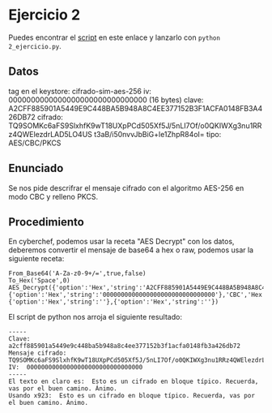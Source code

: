 # Ejercicio 2

Puedes encontrar el [script](2_ejercicio.py) en este enlace y lanzarlo con `python 2_ejercicio.py`.

## Datos

tag en el keystore: cifrado-sim-aes-256
iv: 0000000000000000000000000000000 (16 bytes)
clave: A2CFF885901A5449E9C448BA5B948A8C4EE377152B3F1ACFA0148FB3A426DB72
cifrado: TQ9SOMKc6aFS9SlxhfK9wT18UXpPCd505Xf5J/5nLI7Of/o0QKIWXg3nu1RRz4QWElezdrLAD5LO4US
t3aB/i50nvvJbBiG+le1ZhpR84oI=
tipo: AES/CBC/PKCS

## Enunciado

Se nos pide descrifrar el mensaje cifrado con el algoritmo AES-256 en modo CBC y relleno PKCS.

## Procedimiento

En cyberchef, podemos usar la receta "AES Decrypt" con los datos, deberemos convertir el mensaje de base64 a hex o raw, podemos usar la siguiente receta:

```
From_Base64('A-Za-z0-9+/=',true,false)
To_Hex('Space',0)
AES_Decrypt({'option':'Hex','string':'A2CFF885901A5449E9C448BA5B948A8C4EE377152B3F1ACFA0148FB3A426DB72'},{'option':'Hex','string':'0000000000000000000000000000000'},'CBC','Hex','Raw',{'option':'Hex','string':''},{'option':'Hex','string':''})
```

El script de python nos arroja el siguiente resultado:

```
-----
Clave:  a2cff885901a5449e9c448ba5b948a8c4ee377152b3f1acfa0148fb3a426db72
Mensaje cifrado:  TQ9SOMKc6aFS9SlxhfK9wT18UXpPCd505Xf5J/5nLI7Of/o0QKIWXg3nu1RRz4QWElezdrLAD5LO4USt3aB/i50nvvJbBiG+le1ZhpR84oI=
IV:  00000000000000000000000000000000
-----
El texto en claro es:  Esto es un cifrado en bloque típico. Recuerda, vas por el buen camino. Ánimo.
Usando x923:  Esto es un cifrado en bloque típico. Recuerda, vas por el buen camino. Ánimo.
````